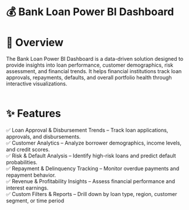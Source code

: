 # 💰 Bank Loan Power BI Dashboard <br> 
# 📌 Overview <br>
The Bank Loan Power BI Dashboard is a data-driven solution designed to provide insights into loan performance, customer demographics, risk assessment, and financial trends. It helps financial institutions track loan approvals, repayments, defaults, and overall portfolio health through interactive visualizations.
<br> <br>
# ✨ Features <br>
✅ Loan Approval & Disbursement Trends – Track loan applications, approvals, and disbursements. <br>
✅ Customer Analytics – Analyze borrower demographics, income levels, and credit scores. <br>
✅ Risk & Default Analysis – Identify high-risk loans and predict default probabilities. <br>
✅ Repayment & Delinquency Tracking – Monitor overdue payments and repayment behavior. <br>
✅ Revenue & Profitability Insights – Assess financial performance and interest earnings. <br>
✅ Custom Filters & Reports – Drill down by loan type, region, customer segment, or time period <br>
